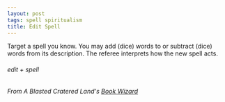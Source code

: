 ```yaml
---
layout: post
tags: spell spiritualism
title: Edit Spell
---
```


Target a spell you know. You may add (dice) words to or subtract (dice) words from its description. The referee interprets how the new spell acts.

###### edit + spell
###### From A Blasted Cratered Land's [Book Wizard](https://crateredland.blogspot.com/2019/07/pay-your-late-fees-book-wizard.html)
